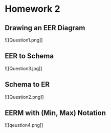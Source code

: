# Homework 2

## Drawing an EER Diagram
![[Question1.png]]

## EER to Schema
![[Question3.jpg]]
## Schema to ER
![[Question2.png]]
## EERM with (Min, Max) Notation
![[qeustion4.png]]